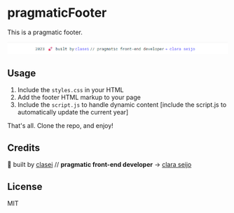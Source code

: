 # pragmaticFooter

This is a pragmatic footer.

![Preview](images/pragmatic-footer-screenshot-1.png)

## Usage

1. Include the `styles.css` in your HTML
2. Add the footer HTML markup to your page
3. Include the `script.js` to handle dynamic content [include the script.js to automatically update the current year]

That's all. Clone the repo, and enjoy!

## Credits

🚀  built by [clasei](https://github.com/clasei/) // **pragmatic front-end developer** → [clara seijo](https://bio.link/claraseijo)

## License

MIT
